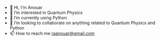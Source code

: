 - 👋 Hi, I’m Anouar
- 👀 I’m interested in Quantum Physics
- 🌱 I’m currently using Python
- 💞️ I’m looking to collaborate on anything related to Quantum Physics and Python
- 📫 How to reach me raanouar@gmail.com

<!---
raanouar/raanouar is a ✨ special ✨ repository because its `README.md` (this file) appears on your GitHub profile.
You can click the Preview link to take a look at your changes.
--->
